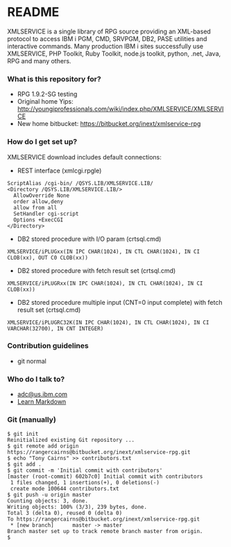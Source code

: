 # README #

XMLSERVICE is a single library of RPG source providing an XML-based protocol to access IBM i PGM, CMD, SRVPGM, DB2, PASE utilities and interactive commands. Many production IBM i sites successfully use XMLSERVICE, PHP Toolkit, Ruby Toolkit, node.js toolkit, python, .net, Java, RPG and many others.

### What is this repository for? ###

* RPG 1.9.2-SG testing
* Original home Yips: http://youngiprofessionals.com/wiki/index.php/XMLSERVICE/XMLSERVICE
* New home bitbucket: https://bitbucket.org/inext/xmlservice-rpg


### How do I get set up? ###

XMLSERVICE download includes default connections:

* REST interface (xmlcgi.rpgle)
```
ScriptAlias /cgi-bin/ /QSYS.LIB/XMLSERVICE.LIB/
<Directory /QSYS.LIB/XMLSERVICE.LIB/>
  AllowOverride None
  order allow,deny
  allow from all
  SetHandler cgi-script
  Options +ExecCGI
</Directory>
```

* DB2 stored procedure with I/O param (crtsql.cmd)
```
XMLSERVICE/iPLUGxx(IN IPC CHAR(1024), IN CTL CHAR(1024), IN CI CLOB(xx), OUT C0 CLOB(xx))
```

* DB2 stored procedure with fetch result set (crtsql.cmd)
```
XMLSERVICE/iPLUGRxx(IN IPC CHAR(1024), IN CTL CHAR(1024), IN CI CLOB(xx))
```

* DB2 stored procedure multiple input (CNT=0 input complete) with fetch result set (crtsql.cmd)
```
XMLSERVICE/iPLUGRC32K(IN IPC CHAR(1024), IN CTL CHAR(1024), IN CI VARCHAR(32700), IN CNT INTEGER)
```

### Contribution guidelines ###

* git normal

### Who do I talk to? ###

* adc@us.ibm.com
* [Learn Markdown](https://bitbucket.org/tutorials/markdowndemo)

### Git (manually) ###

```
$ git init
Reinitialized existing Git repository ...
$ git remote add origin https://rangercairns@bitbucket.org/inext/xmlservice-rpg.git
$ echo "Tony Cairns" >> contributors.txt
$ git add .
$ git commit -m 'Initial commit with contributors'
[master (root-commit) 602b7c0] Initial commit with contributors
 1 files changed, 1 insertions(+), 0 deletions(-)
 create mode 100644 contributors.txt
$ git push -u origin master
Counting objects: 3, done.
Writing objects: 100% (3/3), 239 bytes, done.
Total 3 (delta 0), reused 0 (delta 0)
To https://rangercairns@bitbucket.org/inext/xmlservice-rpg.git
 * [new branch]      master -> master
Branch master set up to track remote branch master from origin.
$ 
```

